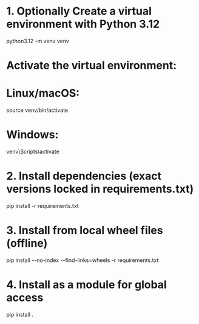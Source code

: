 # 1. Optionally Create a virtual environment with Python 3.12
python3.12 -m venv venv
# Activate the virtual environment:
# Linux/macOS:
source venv/bin/activate
# Windows:
venv\Scripts\activate

# 2. Install dependencies (exact versions locked in requirements.txt)
pip install -r requirements.txt

# 3. Install from local wheel files (offline)
pip install --no-index --find-links=wheels -r requirements.txt

# 4. Install as a module for global access

pip install . 
